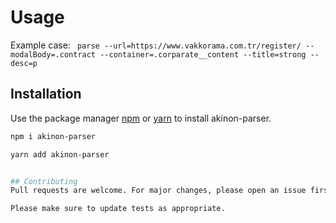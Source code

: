 # Usage

Example case: ```
parse --url=https://www.vakkorama.com.tr/register/ --modalBody=.contract --container=.corparate__content --title=strong --desc=p```

## Installation

Use the package manager [npm](https://pip.pypa.io/en/stable/) or [yarn](https://yarnpkg.com/) to install akinon-parser.

```bash
npm i akinon-parser 

yarn add akinon-parser


## Contributing
Pull requests are welcome. For major changes, please open an issue first to discuss what you would like to change.

Please make sure to update tests as appropriate.
